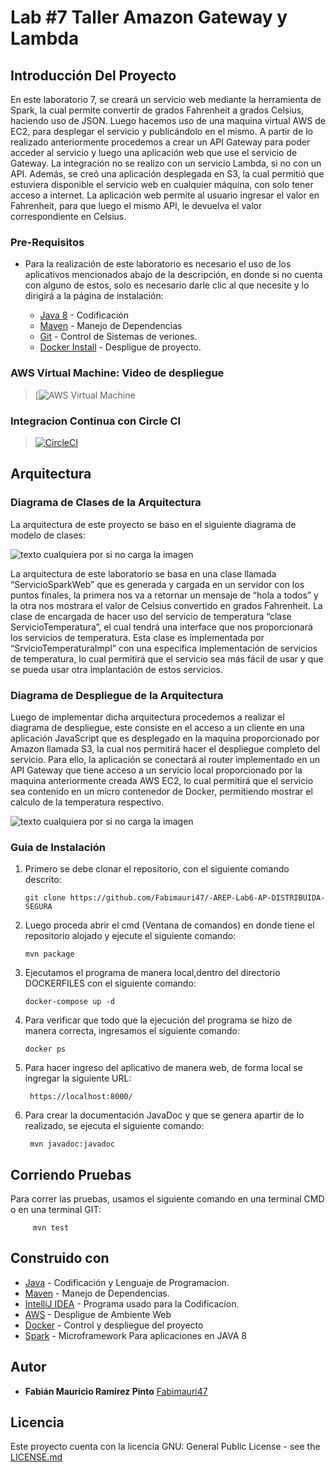 # Lab #7 Taller Amazon Gateway y Lambda


## Introducción Del Proyecto

En este laboratorio 7, se creará un servicio web mediante la herramienta de Spark, la cual permite convertir de grados Fahrenheit a grados Celsius, haciendo uso de JSON. Luego hacemos uso de una maquina virtual AWS de EC2, para desplegar el servicio y publicándolo en el mismo. A partir de lo realizado anteriormente procedemos a crear un API Gateway para poder acceder al servicio y luego una aplicación web que use el servicio de Gateway. La integración no se realizo con un servicio Lambda, si no con un API. Además, se creó una aplicación desplegada en S3, la cual permitió que estuviera disponible el servicio web en cualquier máquina, con solo tener acceso a internet. La aplicación web permite al usuario ingresar el valor en Fahrenheit, para que luego el mismo API, le devuelva el valor correspondiente en Celsius.  


### Pre-Requisitos

- Para la realización de este laboratorio es necesario el uso de los aplicativos mencionados abajo de la descripción, en donde si no cuenta con alguno de estos,
       solo es necesario darle clic al que necesite y lo dirigirá a la página de instalación:


    * [Java 8](https://www.java.com/es/) - Codificación
    * [Maven](https://maven.apache.org/) - Manejo de Dependencias
    * [Git](http://git-scm.com/book/en/v2/Getting-Started-Installing-Git) - Control de Sistemas de veriones.
    * [Docker Install](https://docs.docker.com/engine/install/) - Despligue de proyecto.
    

### AWS Virtual Machine: Video de despliegue

>[![AWS Virtual Machine](amazon/amzn2-ami-hvm-2.0.20210318.0-x86_64-gp2)


### Integracion Continua con Circle CI
>[![CircleCI](https://circleci.com/gh/The-Developers-Eci/2020-2-PROYCVDS-THE_DEVELOPERS_ECI.svg?style=svg)](https://app.circleci.com/pipelines/github/Fabimauri47/-AREP-Lab3-CLIENTES-Y-SERVICIOS)
>

## Arquitectura 

### Diagrama de Clases de la Arquitectura
La arquitectura de este proyecto se baso en el siguiente diagrama de modelo de clases:

  ![texto cualquiera por si no carga la imagen]()

La arquitectura de este laboratorio se basa en una clase llamada “ServicioSparkWeb” que es generada y cargada en un servidor con los puntos finales, la primera nos va a retornar un mensaje de “hola a todos” y la otra nos mostrara el valor de Celsius convertido en grados Fahrenheit. La clase de encargada de hacer uso del servicio de temperatura “clase ServicioTemperatura”, el cual tendrá una interface que nos proporcionará los servicios de temperatura. Esta clase es implementada por “SrvicioTemperaturaImpl” con una especifica implementación de servicios de temperatura, lo cual permitirá que el servicio sea más fácil de usar y que se pueda usar otra implantación de estos servicios. 

### Diagrama de Despliegue de la Arquitectura

Luego de implementar dicha arquitectura procedemos a realizar el diagrama de despliegue, este consiste en el acceso a un cliente en una aplicación JavaScript que es desplegado en la maquina proporcionado por Amazon llamada S3, la cual nos permitirá hacer el despliegue completo del servicio. Para ello, la aplicación se conectará al router implementado en un API Gateway que tiene acceso a un servicio local proporcionado por la maquina anteriormente creada AWS EC2, lo cual permitirá que el servicio sea contenido en un micro contenedor de Docker, permitiendo mostrar el calculo de la temperatura respectivo.

 ![texto cualquiera por si no carga la imagen]()

### Guia de Instalación

1. Primero se debe clonar el repositorio, con el siguiente comando descrito:

       git clone https://github.com/Fabimauri47/-AREP-Lab6-AP-DISTRIBUIDA-SEGURA
    

2. Luego proceda abrir el cmd (Ventana de comandos) en donde tiene el repositorio alojado y ejecute el siguiente comando:

       mvn package
    

3. Ejecutamos el programa de manera local,dentro del directorio DOCKERFILES con el siguiente comando:

       docker-compose up -d
   

4. Para verificar que todo que la ejecución del programa se hizo de manera correcta, ingresamos el siguiente comando:

       docker ps
   
5. Para hacer ingreso del aplicativo de manera web, de forma local se ingregar la siguiente URL:

        https://localhost:8000/
		
6. Para crear la documentación JavaDoc y que se genera apartir de lo realizado, se ejecuta el siguiente comando:

		mvn javadoc:javadoc

## Corriendo Pruebas

Para correr las pruebas, usamos el siguiente comando en una terminal CMD o en una terminal GIT:

         mvn test


## Construido con

* [Java](https://www.java.com/es/) - Codificación y Lenguaje de Programacíon.
* [Maven](https://maven.apache.org/) - Manejo de Dependencias.
* [IntelliJ IDEA](https://www.jetbrains.com/es-es/idea/) - Programa usado para la Codificacíon.
* [AWS](https://aws.amazon.com/es/education/awseducate/) - Despligue de Ambiente Web
* [Docker](https://www.docker.com/) - Control y despliegue del proyecto
* [Spark](http://sparkjava.com/) - Microframework Para aplicaciones en JAVA 8


## Autor

* **Fabián Mauricio Ramirez Pinto** [Fabimauri47](https://github.com/Fabimauri47)


## Licencia

Este proyecto cuenta con la licencia GNU: General Public License - see the [LICENSE.md](https://github.com/Fabimauri47/AREP-Lab1-Calculadora/blob/main/LICENSE.txt) 
